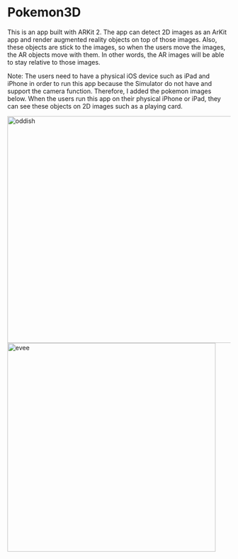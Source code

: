 # Pokemon3D
This is an app built with ARKit 2. The app can detect 2D images as an ArKit app and render augmented reality objects on top of those images. Also, these objects are stick to the images, so when the users move the images, the AR objects move with them. In other words, the AR images will be able to stay relative to those images.

Note: The users need to have a physical iOS device such as iPad and iPhone in order to run this app because the Simulator do not have and support the camera function. Therefore, I added the pokemon images below. When the users run this app on their physical iPhone or iPad, they can see these objects on 2D images such as a playing card.

<img width="511" alt="oddish" src="https://user-images.githubusercontent.com/92036779/193430861-8d1d180a-9bcf-4395-9876-e1cbb033cd5d.png">
<img width="470" alt="evee" src="https://user-images.githubusercontent.com/92036779/193430877-784b8f09-9759-4e2f-9364-d6c4123e36ef.png">
